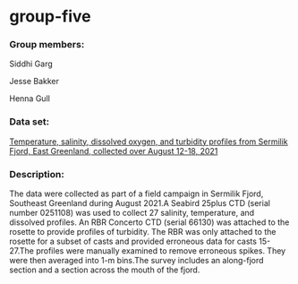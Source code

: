 # group-five

### Group members:

Siddhi Garg

Jesse Bakker

Henna Gull

### Data set: 

[Temperature, salinity, dissolved oxygen, and turbidity profiles from Sermilik Fjord, East Greenland, collected over August 12-18, 2021](https://arcticdata.io/catalog/view/doi%3A10.18739%2FA2HD7NT9K#urn%3Auuid%3A1ba836c8-6453-465f-92e1-9e0a5dfb5b2e)

### Description:

The data were collected as part of a field campaign in Sermilik Fjord, Southeast Greenland during August 2021.A Seabird 25plus CTD (serial number 0251108) was used to collect 27 salinity, temperature, and dissolved profiles. An RBR Concerto CTD (serial 66130) was attached to the rosette to provide profiles of turbidity. The RBR was only attached to the rosette for a subset of casts and provided erroneous data for casts 15-27.The profiles were manually examined to remove erroneous spikes. They were then averaged into 1-m bins.The survey includes an along-fjord section and a section across the mouth of the fjord.



